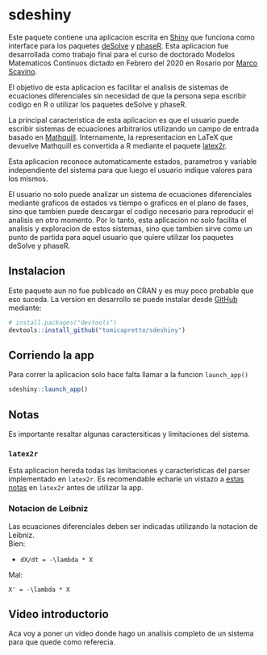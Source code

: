 
<!-- README.md is generated from README.Rmd. Please edit that file -->

# sdeshiny

Este paquete contiene una aplicacion escrita en
[Shiny](https://shiny.rstudio.com/) que funciona como interface para los
paquetes [deSolve](https://CRAN.R-project.org/package=deSolve) y
[phaseR](https://CRAN.R-project.org/package=phaseR). Esta aplicacion fue
desarrollada como trabajo final para el curso de doctorado Modelos
Matematicos Continuos dictado en Febrero del 2020 en Rosario por [Marco
Scavino](https://scholar.google.com/citations?user=woT0slUAAAAJ).

El objetivo de esta aplicacion es facilitar el analisis de sistemas de
ecuaciones diferenciales sin necesidad de que la persona sepa escribir
codigo en R o utilizar los paquetes deSolve y phaseR.

La principal caracteristica de esta aplicacion es que el usuario puede
escribir sistemas de ecuaciones arbitrarios utilizando un campo de
entrada basado en [Mathquill](http://mathquill.com/). Internamente, la
representacion en LaTeX que devuelve Mathquill es convertida a R
mediante el paquete [latex2r](https://github.com/tomicapretto/latex2r).

Esta aplicacion reconoce automaticamente estados, parametros y variable
independiente del sistema para que luego el usuario indique valores para
los mismos.

El usuario no solo puede analizar un sistema de ecuaciones diferenciales
mediante graficos de estados vs tiempo o graficos en el plano de fases,
sino que tambien puede descargar el codigo necesario para reproducir el
analisis en otro momento. Por lo tanto, esta aplicacion no solo facilita
el analisis y exploracion de estos sistemas, sino que tambien sirve como
un punto de partida para aquel usuario que quiere utilizar los paquetes
deSolve y phaseR.

## Instalacion

Este paquete aun no fue publicado en CRAN y es muy poco probable que eso
suceda. La version en desarrollo se puede instalar desde
[GitHub](https://github.com/) mediante:

``` r
# install.packages("devtools")
devtools::install_github("tomicapretto/sdeshiny")
```

## Corriendo la app

Para correr la aplicacion solo hace falta llamar a la funcion
`launch_app()`

``` r
sdeshiny::launch_app()
```

## Notas

Es importante resaltar algunas caractersiticas y limitaciones del
sistema.

### `latex2r`

Esta aplicacion hereda todas las limitaciones y caracteristicas del
parser implementado en `latex2r`. Es recomendable echarle un vistazo a
[estas notas](https://github.com/tomicapretto/latex2r#supported-latex)
en `latex2r` antes de utilizar la app.

### Notacion de Leibniz

Las ecuaciones diferenciales deben ser indicadas utilizando la notacion
de Leibniz.  
Bien:

  - `dX/dt = -\lambda * X`

Mal:

`X' = -\lambda * X`

## Video introductorio

Aca voy a poner un video donde hago un analisis completo de un sistema
para que quede como referecia.
